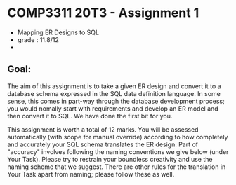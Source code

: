 # COMP3311 20T3 - Assignment 1

- Mapping ER Designs to SQL
- grade : 11.8/12
- 

## Goal: 
The aim of this assignment is to take a given ER design and convert it to a database schema expressed in the SQL data definition language. In some sense, this comes in part-way through the database development process; you would nomally start with requirements and develop an ER model and then convert it to SQL. We have done the first bit for you.

This assignment is worth a total of 12 marks. You will be assessed automatically (with scope for manual override) according to how completely and accurately your SQL schema translates the ER design. Part of "accuracy" involves following the naming conventions we give below (under Your Task). Please try to restrain your boundless creativity and use the naming scheme that we suggest. There are other rules for the translation in Your Task apart from naming; please follow these as well.
